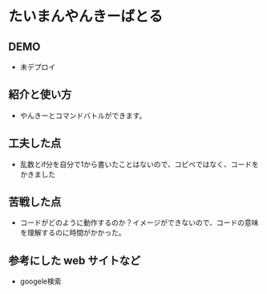 # たいまんやんきーばとる

## DEMO

  - 未デプロイ

## 紹介と使い方

  - やんきーとコマンドバトルができます。

## 工夫した点

  - 乱数とif分を自分で1から書いたことはないので、コピペではなく、コードをかきました

## 苦戦した点

 - コードがどのように動作するのか？イメージができないので、コードの意味を理解するのに時間がかかった。

## 参考にした web サイトなど

  - googele検索